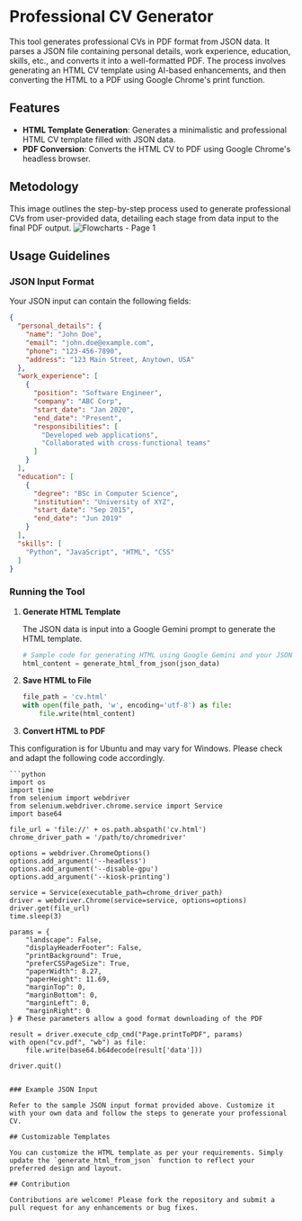 # Professional CV Generator

This tool generates professional CVs in PDF format from JSON data. It parses a JSON file containing personal details, work experience, education, skills, etc., and converts it into a well-formatted PDF. The process involves generating an HTML CV template using AI-based enhancements, and then converting the HTML to a PDF using Google Chrome's print function.

## Features

- **HTML Template Generation**: Generates a minimalistic and professional HTML CV template filled with JSON data.
- **PDF Conversion**: Converts the HTML CV to PDF using Google Chrome's headless browser.


## Metodology

This image outlines the step-by-step process used to generate professional CVs from user-provided data, detailing each stage from data input to the final PDF output.
![Flowcharts - Page 1](https://github.com/user-attachments/assets/9d006bda-8d92-45c4-8b08-407b681c878f)


## Usage Guidelines

### JSON Input Format

Your JSON input can contain the following fields:

```json
{
  "personal_details": {
    "name": "John Doe",
    "email": "john.doe@example.com",
    "phone": "123-456-7890",
    "address": "123 Main Street, Anytown, USA"
  },
  "work_experience": [
    {
      "position": "Software Engineer",
      "company": "ABC Corp",
      "start_date": "Jan 2020",
      "end_date": "Present",
      "responsibilities": [
        "Developed web applications",
        "Collaborated with cross-functional teams"
      ]
    }
  ],
  "education": [
    {
      "degree": "BSc in Computer Science",
      "institution": "University of XYZ",
      "start_date": "Sep 2015",
      "end_date": "Jun 2019"
    }
  ],
  "skills": [
    "Python", "JavaScript", "HTML", "CSS"
  ]
}
```

### Running the Tool

1. **Generate HTML Template**

    The JSON data is input into a Google Gemini prompt to generate the HTML template.

    ```python
    # Sample code for generating HTML using Google Gemini and your JSON data
    html_content = generate_html_from_json(json_data)
    ```

2. **Save HTML to File**

    ```python
    file_path = 'cv.html'
    with open(file_path, 'w', encoding='utf-8') as file:
        file.write(html_content)
    ```

3. **Convert HTML to PDF**

This configuration is for Ubuntu and may vary for Windows. Please check and adapt the following code accordingly.


    ```python
    import os
    import time
    from selenium import webdriver
    from selenium.webdriver.chrome.service import Service
    import base64

    file_url = 'file://' + os.path.abspath('cv.html')
    chrome_driver_path = '/path/to/chromedriver'

    options = webdriver.ChromeOptions()
    options.add_argument('--headless')
    options.add_argument('--disable-gpu')
    options.add_argument('--kiosk-printing')

    service = Service(executable_path=chrome_driver_path)
    driver = webdriver.Chrome(service=service, options=options)
    driver.get(file_url)
    time.sleep(3)

    params = {
        "landscape": False,
        "displayHeaderFooter": False,
        "printBackground": True,
        "preferCSSPageSize": True,
        "paperWidth": 8.27,
        "paperHeight": 11.69,
        "marginTop": 0,
        "marginBottom": 0,
        "marginLeft": 0,
        "marginRight": 0
    } # These parameters allow a good format downloading of the PDF

    result = driver.execute_cdp_cmd("Page.printToPDF", params)
    with open("cv.pdf", "wb") as file:
        file.write(base64.b64decode(result['data']))

    driver.quit()
   ```

### Example JSON Input

Refer to the sample JSON input format provided above. Customize it with your own data and follow the steps to generate your professional CV.

## Customizable Templates

You can customize the HTML template as per your requirements. Simply update the `generate_html_from_json` function to reflect your preferred design and layout.

## Contribution

Contributions are welcome! Please fork the repository and submit a pull request for any enhancements or bug fixes.


